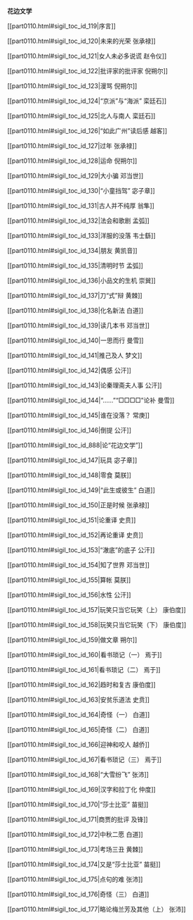 **花边文学**

[[part0110.html#sigil_toc_id_119\|序言]]

[[part0110.html#sigil_toc_id_120\|未来的光荣 张承禄]]

[[part0110.html#sigil_toc_id_121\|女人未必多说谎 赵令仪]]

[[part0110.html#sigil_toc_id_122\|批评家的批评家 倪朔尔]]

[[part0110.html#sigil_toc_id_123\|漫骂 倪朔尔]]

[[part0110.html#sigil_toc_id_124\|“京派”与“海派” 栾廷石]]

[[part0110.html#sigil_toc_id_125\|北人与南人 栾廷石]]

[[part0110.html#sigil_toc_id_126\|“如此广州”读后感 越客]]

[[part0110.html#sigil_toc_id_127\|过年 张承禄]]

[[part0110.html#sigil_toc_id_128\|运命 倪朔尔]]

[[part0110.html#sigil_toc_id_129\|大小骗 邓当世]]

[[part0110.html#sigil_toc_id_130\|“小童挡驾” 宓子章]]

[[part0110.html#sigil_toc_id_131\|古人并不纯厚 翁隼]]

[[part0110.html#sigil_toc_id_132\|法会和歌剧 孟弧]]

[[part0110.html#sigil_toc_id_133\|洋服的没落 韦士繇]]

[[part0110.html#sigil_toc_id_134\|朋友 黄凯音]]

[[part0110.html#sigil_toc_id_135\|清明时节 孟弧]]

[[part0110.html#sigil_toc_id_136\|小品文的生机 崇巽]]

[[part0110.html#sigil_toc_id_137\|刀“式”辩 黄棘]]

[[part0110.html#sigil_toc_id_138\|化名新法 白道]]

[[part0110.html#sigil_toc_id_139\|读几本书 邓当世]]

[[part0110.html#sigil_toc_id_140\|一思而行 曼雪]]

[[part0110.html#sigil_toc_id_141\|推己及人 梦文]]

[[part0110.html#sigil_toc_id_142\|偶感 公汗]]

[[part0110.html#sigil_toc_id_143\|论秦理斋夫人事 公汗]]

[[part0110.html#sigil_toc_id_144\|“……”“□□□□”论补 曼雪]]

[[part0110.html#sigil_toc_id_145\|谁在没落？ 常庚]]

[[part0110.html#sigil_toc_id_146\|倒提 公汗]]

[[part0110.html#sigil_toc_id_888\|论“花边文学”]]

[[part0110.html#sigil_toc_id_147\|玩具 宓子章]]

[[part0110.html#sigil_toc_id_148\|零食 莫朕]]

[[part0110.html#sigil_toc_id_149\|“此生或彼生” 白道]]

[[part0110.html#sigil_toc_id_150\|正是时候 张承禄]]

[[part0110.html#sigil_toc_id_151\|论重译 史贲]]

[[part0110.html#sigil_toc_id_152\|再论重译 史贲]]

[[part0110.html#sigil_toc_id_153\|“澈底”的底子 公汗]]

[[part0110.html#sigil_toc_id_154\|知了世界 邓当世]]

[[part0110.html#sigil_toc_id_155\|算帐 莫朕]]

[[part0110.html#sigil_toc_id_156\|水性 公汗]]

[[part0110.html#sigil_toc_id_157\|玩笑只当它玩笑（上） 康伯度]]

[[part0110.html#sigil_toc_id_158\|玩笑只当它玩笑（下） 康伯度]]

[[part0110.html#sigil_toc_id_159\|做文章 朔尔]]

[[part0110.html#sigil_toc_id_160\|看书琐记（一） 焉于]]

[[part0110.html#sigil_toc_id_161\|看书琐记（二） 焉于]]

[[part0110.html#sigil_toc_id_162\|趋时和复古 康伯度]]

[[part0110.html#sigil_toc_id_163\|安贫乐道法 史贲]]

[[part0110.html#sigil_toc_id_164\|奇怪（一） 白道]]

[[part0110.html#sigil_toc_id_165\|奇怪（二） 白道]]

[[part0110.html#sigil_toc_id_166\|迎神和咬人 越侨]]

[[part0110.html#sigil_toc_id_167\|看书琐记（三） 焉于]]

[[part0110.html#sigil_toc_id_168\|“大雪纷飞” 张沛]]

[[part0110.html#sigil_toc_id_169\|汉字和拉丁化 仲度]]

[[part0110.html#sigil_toc_id_170\|“莎士比亚” 苗挺]]

[[part0110.html#sigil_toc_id_171\|商贾的批评 及锋]]

[[part0110.html#sigil_toc_id_172\|中秋二愿 白道]]

[[part0110.html#sigil_toc_id_173\|考场三丑 黄棘]]

[[part0110.html#sigil_toc_id_174\|又是“莎士比亚” 苗挺]]

[[part0110.html#sigil_toc_id_175\|点句的难 张沛]]

[[part0110.html#sigil_toc_id_176\|奇怪（三） 白道]]

[[part0110.html#sigil_toc_id_177\|略论梅兰芳及其他（上） 张沛]]